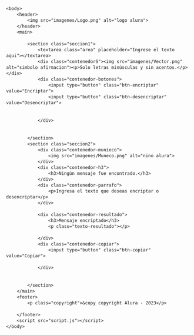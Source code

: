 <!DOCTYPE html>

<html lang="es">
    <head>
        <meta charset="UTF-8">
        <meta name="viwport" content="width=device-width">
        <link rel="stylesheet" href="style.css">
        <link rel="stelesheet" href="reset.css">
        <link rel="stylesheet" href="https://fonts.googleapis.com/css2?family=Montserrat:wght@300&display=swap">
    </head>

    <body>
        <header>
            <img src="imagenes/Logo.png" alt="logo alura">
        </header>
        <main>
            
            <section class="seccion1">
                <textarea class="area" placeholder="Ingrese el texto aqui"></textarea>
                <div class="contenedorS"><img src="imagenes/Vector.png" alt="simbolo afirmacion"><p>Solo letras minúsculas y sin acentos.</p></div> 
                <div class="contenedor-botones">                                                                 
                    <input type="button" class="btn-encriptar" value="Encriptar">
                    <input type="button" class="btn-desencriptar" value="Desencriptar">


                </div>
                

            </section>
            <section class="seccion2">
                <div class="contenedor-munieco">
                    <img src="imagenes/Muneco.png" alt="nino alura">                    
                </div>
                <div class="contenedor-h3">
                    <h3>Ningún mensaje fue encontrado.</h3>
                </div>
                <div class="contenedor-parrafo">
                    <p>Ingresa el texto que deseas encriptar o desencriptar</p>
                </div>

                <div class="contenedor-resultado">
                    <h3>Mensaje encriptado</h3>
                    <p class="texto-resultado"></p>

                </div>
                <div class="contenedor-copiar">
                    <input type="button" class="btn-copiar" value="Copiar">

                </div>                
       
                   
            </section>
        </main>
        <footer>
            <p class="copyright">&copy copyright Alura - 2023</p>

        </footer>
        <script src="script.js"></script>
    </body>
</html>
